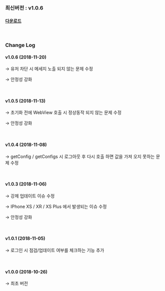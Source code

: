 ### 최신버전 :  v1.0.6

#### [다운로드](https://xyuditqzezxs1008973.cdn.ntruss.com/sdk/GamePotSDK_IOS_1120.zip)

<br/>

### Change Log

#### v1.0.6 (2018-11-20)

→ 유저 차단 시 메세지 노출 되지 않는 문제 수정

→ 안정성 강화

<br/>

#### v1.0.5 (2018-11-13)

→ 초기화 전에 WebView 호출 시 정상동작 되지 않는 문제 수정

→ 안정성 강화

<br/>

#### v1.0.4 (2018-11-08)

→ getConfig / getConfigs 시 로그아웃 후 다시 호출 하면 값을 가져 오지 못하는 문제 수정

<br/>

#### v1.0.3 (2018-11-06)

→ 강제 업데이트 이슈 수정

→ IPhone XS / XR / XS Plus 에서 발생되는 이슈 수정

→ 안정성 강화

<br/>

#### v1.0.1 (2018-11-05)

→ 로그인 시 점검/업데이트 여부를 체크하는 기능 추가

<br/>

#### v1.0.0 (2018-10-26)

→ 최초 버전
